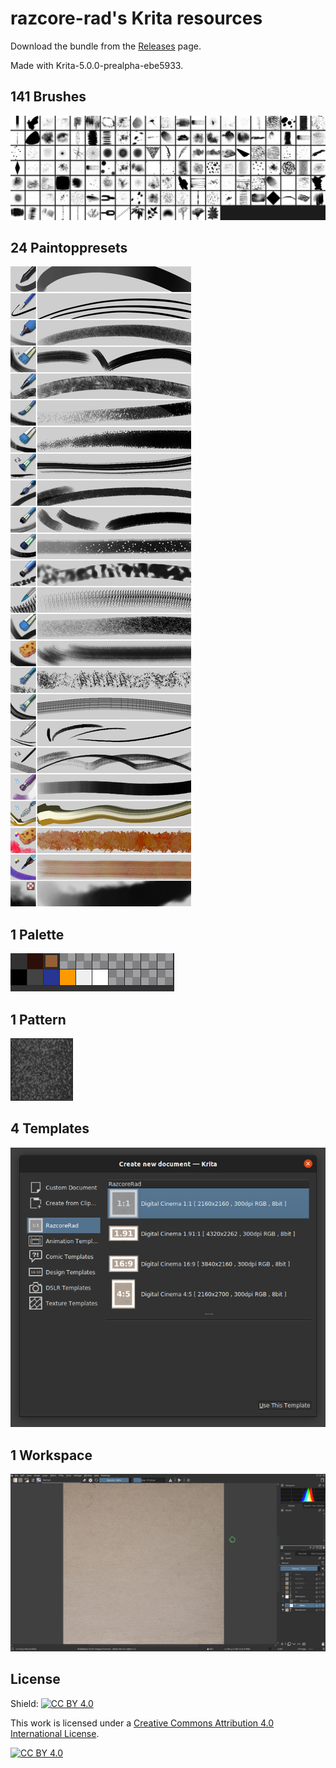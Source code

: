 # razcore-rad's Krita resources

Download the bundle from the [Releases](https://github.com/razcore-rad/krita-resources/releases) page.

Made with Krita-5.0.0-prealpha-ebe5933.

## 141 Brushes

![](readme/01-brushes.png)

## 24 Paintoppresets

![](readme/02-paintoppresets.jpg)

## 1 Palette

![](readme/03-palettes.png)

## 1 Pattern

![](readme/04-patterns.png)

## 4 Templates

![](readme/05-templates.png)

## 1 Workspace

![](readme/06-workspace.png)

## License

Shield: [![CC BY 4.0][cc-by-shield]][cc-by]

This work is licensed under a
[Creative Commons Attribution 4.0 International License][cc-by].

[![CC BY 4.0][cc-by-image]][cc-by]

[cc-by]: http://creativecommons.org/licenses/by/4.0/
[cc-by-image]: https://licensebuttons.net/l/by/4.0/88x31.png
[cc-by-shield]: https://img.shields.io/badge/License-CC%20BY%204.0-lightgrey.svg

